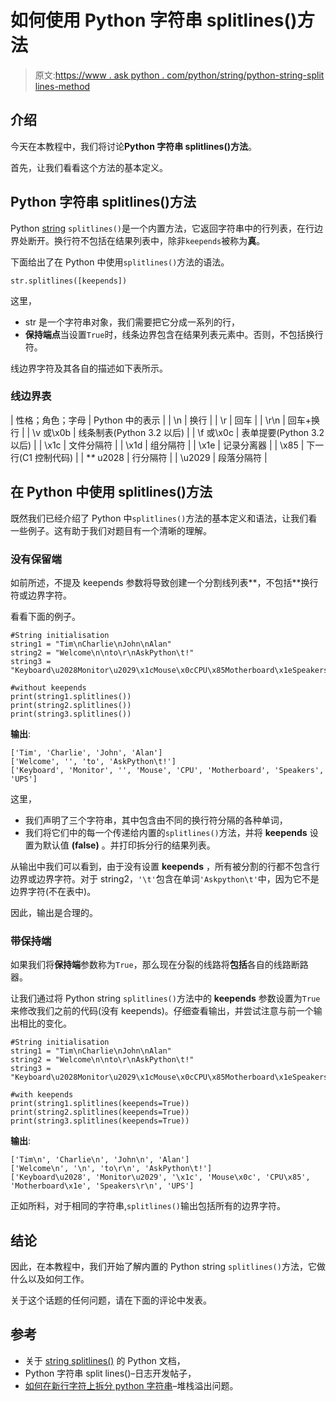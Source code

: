 # 如何使用 Python 字符串 splitlines()方法

> 原文:[https://www . ask python . com/python/string/python-string-split lines-method](https://www.askpython.com/python/string/python-string-splitlines-method)

## 介绍

今天在本教程中，我们将讨论**Python 字符串 splitlines()方法**。

首先，让我们看看这个方法的基本定义。

## Python 字符串 splitlines()方法

Python [string](https://www.askpython.com/python/string) `splitlines()`是一个内置方法，它返回字符串中的行列表，在行边界处断开。换行符不包括在结果列表中，除非`keepends`被称为**真**。

下面给出了在 Python 中使用`splitlines()`方法的语法。

```
str.splitlines([keepends])

```

这里，

*   str 是一个字符串对象，我们需要把它分成一系列的行，
*   **保持端点**当设置`True`时，线条边界包含在结果列表元素中。否则，不包括换行符。

线边界字符及其各自的描述如下表所示。

### 线边界表

| 性格；角色；字母 | Python 中的表示 |
| \n | 换行 |
| \r | 回车 |
| \r\n | 回车+换行 |
| \v 或\x0b | 线条制表(Python 3.2 以后) |
| \f 或\x0c | 表单提要(Python 3.2 以后) |
| \x1c | 文件分隔符 |
| \x1d | 组分隔符 |
| \x1e | 记录分离器 |
| \x85 | 下一行(C1 控制代码) |
| **\** u2028 | 行分隔符 |
| \u2029 | 段落分隔符 |

## 在 Python 中使用 splitlines()方法

既然我们已经介绍了 Python 中`splitlines()`方法的基本定义和语法，让我们看一些例子。这有助于我们对题目有一个清晰的理解。

### 没有保留端

如前所述，不提及 keepends 参数将导致创建一个分割线列表**，不包括**换行符或边界字符。

看看下面的例子。

```
#String initialisation
string1 = "Tim\nCharlie\nJohn\nAlan"
string2 = "Welcome\n\nto\r\nAskPython\t!"
string3 = "Keyboard\u2028Monitor\u2029\x1cMouse\x0cCPU\x85Motherboard\x1eSpeakers\r\nUPS"

#without keepends
print(string1.splitlines())
print(string2.splitlines())
print(string3.splitlines())

```

**输出**:

```
['Tim', 'Charlie', 'John', 'Alan']
['Welcome', '', 'to', 'AskPython\t!']
['Keyboard', 'Monitor', '', 'Mouse', 'CPU', 'Motherboard', 'Speakers', 'UPS']

```

这里，

*   我们声明了三个字符串，其中包含由不同的换行符分隔的各种单词，
*   我们将它们中的每一个传递给内置的`splitlines()`方法，并将 **keepends** 设置为默认值 **(false)** 。并打印拆分行的结果列表。

从输出中我们可以看到，由于没有设置 **keepends** ，所有被分割的行都不包含行边界或边界字符。对于 string2，`'\t'`包含在单词`'Askpython\t'`中，因为它不是边界字符(不在表中)。

因此，输出是合理的。

### 带保持端

如果我们将**保持端**参数称为`True`，那么现在分裂的线路将**包括**各自的线路断路器。

让我们通过将 Python string `splitlines()`方法中的 **keepends** 参数设置为`True`来修改我们之前的代码(没有 keepends)。仔细查看输出，并尝试注意与前一个输出相比的变化。

```
#String initialisation
string1 = "Tim\nCharlie\nJohn\nAlan"
string2 = "Welcome\n\nto\r\nAskPython\t!"
string3 = "Keyboard\u2028Monitor\u2029\x1cMouse\x0cCPU\x85Motherboard\x1eSpeakers\r\nUPS"

#with keepends
print(string1.splitlines(keepends=True))
print(string2.splitlines(keepends=True))
print(string3.splitlines(keepends=True))

```

**输出**:

```
['Tim\n', 'Charlie\n', 'John\n', 'Alan']
['Welcome\n', '\n', 'to\r\n', 'AskPython\t!']
['Keyboard\u2028', 'Monitor\u2029', '\x1c', 'Mouse\x0c', 'CPU\x85', 'Motherboard\x1e', 'Speakers\r\n', 'UPS']

```

正如所料，对于相同的字符串,`splitlines()`输出包括所有的边界字符。

## 结论

因此，在本教程中，我们开始了解内置的 Python string `splitlines()`方法，它做什么以及如何工作。

关于这个话题的任何问题，请在下面的评论中发表。

## 参考

*   关于 [string splitlines()](https://docs.python.org/3/library/stdtypes.html?highlight=splitlines#str.splitlines) 的 Python 文档，
*   Python 字符串 split lines()–日志开发帖子，
*   [如何在新行字符上拆分 python 字符串](https://stackoverflow.com/questions/24237524/how-to-split-a-python-string-on-new-line-characters)–堆栈溢出问题。